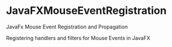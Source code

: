 # JavaFXMouseEventRegistration
JavaFx Mouse Event Registration and Propagation

Registering handlers and filters for Mouse Events in JavaFX
